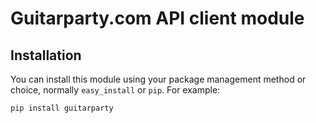 Guitarparty.com API client module
====================

Installation
------------

You can install this module using your package management method or choice, normally `easy_install` or `pip`. For example:

    pip install guitarparty

